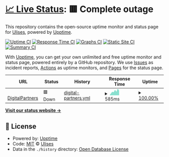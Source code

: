 # [📈 Live Status](https://ulisesthecras.github.io/upptime): <!--live status--> **🟥 Complete outage**

This repository contains the open-source uptime monitor and status page for [Ulises](https://ulisesthecras.github.io/upptime), powered by [Upptime](https://github.com/upptime/upptime).

[![Uptime CI](https://github.com/ulisesthecras/upptime/workflows/Uptime%20CI/badge.svg)](https://github.com/ulisesthecras/upptime/actions?query=workflow%3A%22Uptime+CI%22)
[![Response Time CI](https://github.com/ulisesthecras/upptime/workflows/Response%20Time%20CI/badge.svg)](https://github.com/ulisesthecras/upptime/actions?query=workflow%3A%22Response+Time+CI%22)
[![Graphs CI](https://github.com/ulisesthecras/upptime/workflows/Graphs%20CI/badge.svg)](https://github.com/ulisesthecras/upptime/actions?query=workflow%3A%22Graphs+CI%22)
[![Static Site CI](https://github.com/ulisesthecras/upptime/workflows/Static%20Site%20CI/badge.svg)](https://github.com/ulisesthecras/upptime/actions?query=workflow%3A%22Static+Site+CI%22)
[![Summary CI](https://github.com/ulisesthecras/upptime/workflows/Summary%20CI/badge.svg)](https://github.com/ulisesthecras/upptime/actions?query=workflow%3A%22Summary+CI%22)

With [Upptime](https://upptime.js.org), you can get your own unlimited and free uptime monitor and status page, powered entirely by a GitHub repository. We use [Issues](https://github.com/ulisesthecras/upptime/issues) as incident reports, [Actions](https://github.com/ulisesthecras/upptime/actions) as uptime monitors, and [Pages](https://ulisesthecras.github.io/upptime) for the status page.

<!--start: status pages-->
<!-- This summary is generated by Upptime (https://github.com/upptime/upptime) -->
<!-- Do not edit this manually, your changes will be overwritten -->
<!-- prettier-ignore -->
| URL | Status | History | Response Time | Uptime |
| --- | ------ | ------- | ------------- | ------ |
| <img alt="" src="https://favicons.githubusercontent.com/digitalpartners.ai" height="13"> [DigitalPartners](https://digitalpartners.ai) | 🟥 Down | [digital-partners.yml](https://github.com/ulisesthecras/upptime/commits/HEAD/history/digital-partners.yml) | <details><summary><img alt="Response time graph" src="./graphs/digital-partners/response-time-week.png" height="20"> 585ms</summary><br><a href="https://ulisesthecras.github.io/upptime/history/digital-partners"><img alt="Response time 561" src="https://img.shields.io/endpoint?url=https%3A%2F%2Fraw.githubusercontent.com%2Fulisesthecras%2Fupptime%2FHEAD%2Fapi%2Fdigital-partners%2Fresponse-time.json"></a><br><a href="https://ulisesthecras.github.io/upptime/history/digital-partners"><img alt="24-hour response time 498" src="https://img.shields.io/endpoint?url=https%3A%2F%2Fraw.githubusercontent.com%2Fulisesthecras%2Fupptime%2FHEAD%2Fapi%2Fdigital-partners%2Fresponse-time-day.json"></a><br><a href="https://ulisesthecras.github.io/upptime/history/digital-partners"><img alt="7-day response time 585" src="https://img.shields.io/endpoint?url=https%3A%2F%2Fraw.githubusercontent.com%2Fulisesthecras%2Fupptime%2FHEAD%2Fapi%2Fdigital-partners%2Fresponse-time-week.json"></a><br><a href="https://ulisesthecras.github.io/upptime/history/digital-partners"><img alt="30-day response time 563" src="https://img.shields.io/endpoint?url=https%3A%2F%2Fraw.githubusercontent.com%2Fulisesthecras%2Fupptime%2FHEAD%2Fapi%2Fdigital-partners%2Fresponse-time-month.json"></a><br><a href="https://ulisesthecras.github.io/upptime/history/digital-partners"><img alt="1-year response time 561" src="https://img.shields.io/endpoint?url=https%3A%2F%2Fraw.githubusercontent.com%2Fulisesthecras%2Fupptime%2FHEAD%2Fapi%2Fdigital-partners%2Fresponse-time-year.json"></a></details> | <details><summary><a href="https://ulisesthecras.github.io/upptime/history/digital-partners">100.00%</a></summary><a href="https://ulisesthecras.github.io/upptime/history/digital-partners"><img alt="All-time uptime 95.77%" src="https://img.shields.io/endpoint?url=https%3A%2F%2Fraw.githubusercontent.com%2Fulisesthecras%2Fupptime%2FHEAD%2Fapi%2Fdigital-partners%2Fuptime.json"></a><br><a href="https://ulisesthecras.github.io/upptime/history/digital-partners"><img alt="24-hour uptime 100.00%" src="https://img.shields.io/endpoint?url=https%3A%2F%2Fraw.githubusercontent.com%2Fulisesthecras%2Fupptime%2FHEAD%2Fapi%2Fdigital-partners%2Fuptime-day.json"></a><br><a href="https://ulisesthecras.github.io/upptime/history/digital-partners"><img alt="7-day uptime 100.00%" src="https://img.shields.io/endpoint?url=https%3A%2F%2Fraw.githubusercontent.com%2Fulisesthecras%2Fupptime%2FHEAD%2Fapi%2Fdigital-partners%2Fuptime-week.json"></a><br><a href="https://ulisesthecras.github.io/upptime/history/digital-partners"><img alt="30-day uptime 99.96%" src="https://img.shields.io/endpoint?url=https%3A%2F%2Fraw.githubusercontent.com%2Fulisesthecras%2Fupptime%2FHEAD%2Fapi%2Fdigital-partners%2Fuptime-month.json"></a><br><a href="https://ulisesthecras.github.io/upptime/history/digital-partners"><img alt="1-year uptime 95.77%" src="https://img.shields.io/endpoint?url=https%3A%2F%2Fraw.githubusercontent.com%2Fulisesthecras%2Fupptime%2FHEAD%2Fapi%2Fdigital-partners%2Fuptime-year.json"></a></details>

<!--end: status pages-->

[**Visit our status website →**](https://ulisesthecras.github.io/upptime)

## 📄 License

- Powered by: [Upptime](https://github.com/upptime/upptime)
- Code: [MIT](./LICENSE) © [Ulises](https://ulisesthecras.github.io/upptime)
- Data in the `./history` directory: [Open Database License](https://opendatacommons.org/licenses/odbl/1-0/)
